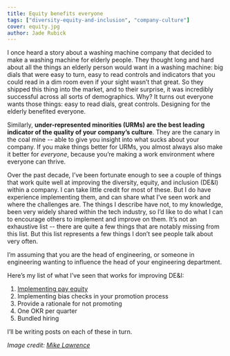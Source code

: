 ```yaml
---
title: Equity benefits everyone
tags: ["diversity-equity-and-inclusion", "company-culture"]
cover: equity.jpg
author: Jade Rubick
---
```


<re-img src="equity.jpg"></re-img>

I once heard a story about a washing machine company that decided to make a washing machine for elderly people. They thought long and hard about all the things an elderly person would want in a washing machine: big dials that were easy to turn, easy to read controls and indicators that you could read in a dim room even if your sight wasn’t that great. So they shipped this thing into the market, and to their surprise, it was incredibly successful across all sorts of demographics. Why? It turns out everyone wants those things: easy to read dials, great controls. Designing for the elderly benefited everyone.

Similarly, **under-represented minorities (URMs) are the best leading indicator of the quality of your company’s culture**. They are the canary in the coal mine -- able to give you insight into what sucks about your company. If you make things better for URMs, you almost always also make it better for _everyone_, because you’re making a work environment where everyone can thrive. 

Over the past decade, I’ve been fortunate enough to see a couple of things that work quite well at improving the diversity, equity, and inclusion (DE&I) within a company. I can take little credit for most of these. But I do have experience implementing them, and can share what I’ve seen work and where the challenges are. The things I describe have not, to my knowledge, been very widely shared within the tech industry, so I’d like to do what I can to encourage others to implement and improve on them. It’s not an exhaustive list -- there are quite a few things that are notably missing from this list. But this list represents a few things I don’t see people talk about very often.

I’m assuming that you are the head of engineering, or someone in engineering wanting to influence the head of your engineering department. 

Here’s my list of what I’ve seen that works for improving DE&I:

1. [Implementing pay equity](/implementing-pay-equity)
2. Implementing bias checks in your promotion process
3. Provide a rationale for not promoting
4. One OKR per quarter
5. Bundled hiring

I’ll be writing posts on each of these in turn. 


_Image credit: [Mike Lawrence](https://www.flickr.com/photos/157270154@N05/38470246986/in/photolist-21Bu59s-5JXmXU-4yteqL-M64hnU-aTwT5p-qWVeJB-4ENFAf-2c42pT-89arbM-2gvDE1D-X6faQ9-2iJy6EC-KjHNZ2-9ypUSk-9uWhEu-GFxx12-8Zyfi9-9iax5p-2gKmdqa-abkiF-n5upB-2hgrHfK-2gHrAMC-3hJEN-6vBa7e-f74aNT-7x7sgx-8NEDtn-2cNHhqF-2f4Wa2r-2hgufW7-2g9g2F6-48Uq82-5FKUZg-bnFPLK-5mSD7V-7LzzgB-QEWVU-K6cjEh-25RrorP-aUmjR-6vrQh6-cekdhG-77E1md-jPNYy-jPNXH-2jAPwFz-cpYwHb-2gHqQir-cAr9cm)_